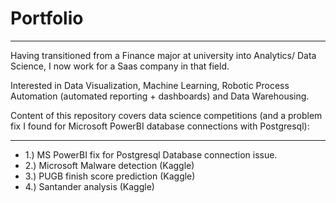 # Portfolio
*************
Having transitioned from a Finance major at university into Analytics/ Data Science, I now work for a Saas company in that field.

Interested in Data Visualization, Machine Learning, Robotic Process Automation (automated reporting + dashboards) and Data Warehousing.

Content of this repository covers data science competitions (and a problem fix I found for Microsoft PowerBI database connections with Postgresql):

*************
+ 1.) MS PowerBI fix for Postgresql Database connection issue.
+ 2.) Microsoft Malware detection (Kaggle)
+ 3.) PUGB finish score prediction (Kaggle)
+ 4.) Santander analysis (Kaggle)
